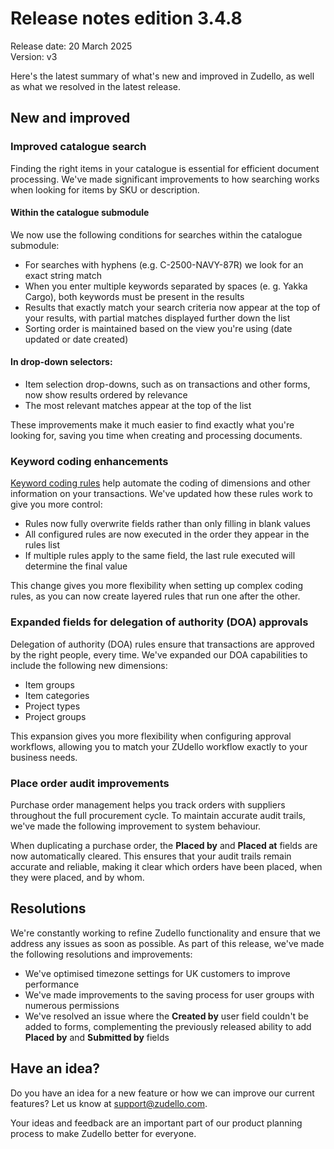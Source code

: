 # Release notes edition 3.4.8

Release date: 20 March 2025  
Version: v3

Here's the latest summary of what's new and improved in Zudello, as well as what we resolved in the latest release.

## New and improved

### Improved catalogue search

Finding the right items in your catalogue is essential for efficient document processing. We've made significant improvements to how searching works when looking for items by SKU or description.

#### Within the catalogue submodule

We now use the following conditions for searches within the catalogue submodule:

- For searches with hyphens (e.g. C-2500-NAVY-87R) we look for an exact string match 
- When you enter multiple keywords separated by spaces (e. g. Yakka Cargo), both keywords must be present in the results
- Results that exactly match your search criteria now appear at the top of your results, with partial matches displayed further down the list
- Sorting order is maintained based on the view you're using (date updated or date created)

#### In drop-down selectors:

- Item selection drop-downs, such as on transactions and other forms, now show results ordered by relevance
- The most relevant matches appear at the top of the list

These improvements make it much easier to find exactly what you're looking for, saving you time when creating and processing documents.

### Keyword coding enhancements

[Keyword coding rules](../business-rules/keyword-coding-rules.md) help automate the coding of dimensions and other information on your transactions. We've updated how these rules work to give you more control:

- Rules now fully overwrite fields rather than only filling in blank values
- All configured rules are now executed in the order they appear in the rules list
- If multiple rules apply to the same field, the last rule executed will determine the final value

This change gives you more flexibility when setting up complex coding rules, as you can now create layered rules that run one after the other.

### Expanded fields for delegation of authority (DOA) approvals

Delegation of authority (DOA) rules ensure that transactions are approved by the right people, every time. We've expanded our DOA capabilities to include the following new dimensions:

- Item groups
- Item categories
- Project types 
- Project groups

This expansion gives you more flexibility when configuring approval workflows, allowing you to match your ZUdello workflow exactly to your business needs. 

### Place order audit improvements

Purchase order management helps you track orders with suppliers throughout the full procurement cycle. To maintain accurate audit trails, we've made the following improvement to system behaviour.

When duplicating a purchase order, the **Placed by** and **Placed at** fields are now automatically cleared. This ensures that your audit trails remain accurate and reliable, making it clear which orders have been placed, when they were placed, and by whom.

## Resolutions

We're constantly working to refine Zudello functionality and ensure that we address any issues as soon as possible. As part of this release, we've made the following resolutions and improvements:

- We've optimised timezone settings for UK customers to improve performance
- We've made improvements to the saving process for user groups with numerous permissions
- We've resolved an issue where the **Created by** user field couldn't be added to forms, complementing the previously released ability to add **Placed by** and **Submitted by** fields

## Have an idea?

Do you have an idea for a new feature or how we can improve our current features? Let us know at [support@zudello.com](mailto:support@zudello.com).

Your ideas and feedback are an important part of our product planning process to make Zudello better for everyone.